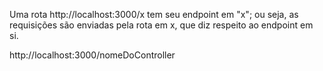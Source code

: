 Uma rota http://localhost:3000/x tem seu endpoint em "x";
ou seja, as requisições são enviadas pela rota em x, que diz respeito ao endpoint em si.

http://localhost:3000/nomeDoController

